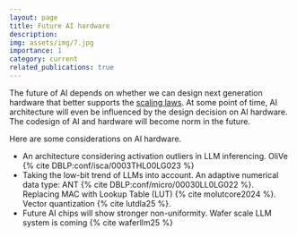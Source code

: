```yaml
---
layout: page
title: Future AI hardware
description: 
img: assets/img/7.jpg
importance: 1
category: current
related_publications: true
---
```


The future of AI depends on whether we can design next generation hardware that better supports the [scaling laws](https://arxiv.org/abs/2001.08361). 
At some point of time, AI architecture will even be influenced by the design decision on AI hardware. 
The codesign of AI and hardware will become norm in the future.

Here are some considerations on AI hardware.
- An architecture considering activation outliers in LLM inferencing.  OliVe {% cite DBLP:conf/isca/0003THL00LG023 %}
- Taking the low-bit trend of LLMs into account. An adaptive numerical data type: ANT {% cite DBLP:conf/micro/00030LL0LG022 %}. Replacing MAC with Lookup Table (LUT) {% cite molutcore2024 %}. Vector quantization {% cite lutdla25 %}.
- Future AI chips will show stronger non-uniformity. Wafer scale LLM system is coming {% cite waferllm25 %}


